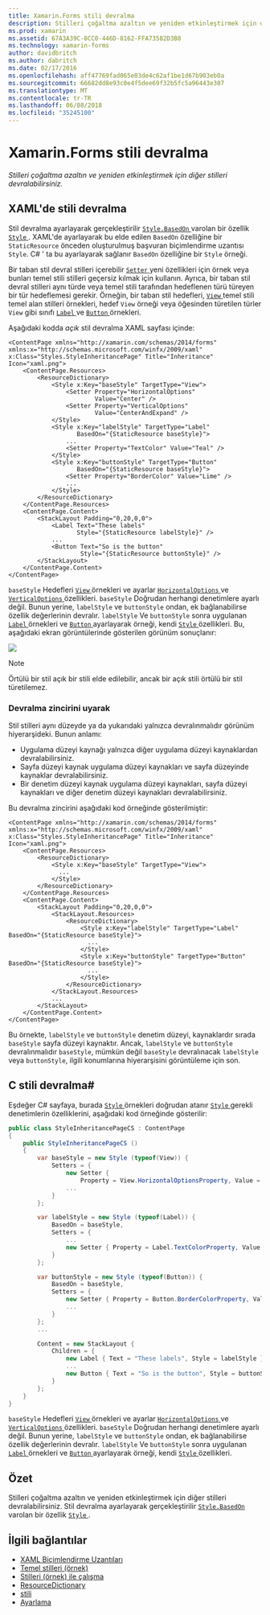 ```yaml
---
title: Xamarin.Forms stili devralma
description: Stilleri çoğaltma azaltın ve yeniden etkinleştirmek için diğer stilleri devralabilirsiniz. Bu makalede, bir Xamarin.Forms uygulaması stili devralma gerçekleştirme açıklanmaktadır.
ms.prod: xamarin
ms.assetid: 67A3A39C-8CC0-446D-8162-FFA73582D3B8
ms.technology: xamarin-forms
author: davidbritch
ms.author: dabritch
ms.date: 02/17/2016
ms.openlocfilehash: aff47769fad065e03de4c62af1be1d67b903eb0a
ms.sourcegitcommit: 66682dd8e93c0e4f5dee69f32b5fc5a96443e307
ms.translationtype: MT
ms.contentlocale: tr-TR
ms.lasthandoff: 06/08/2018
ms.locfileid: "35245100"
---
```

# <a name="style-inheritance-in-xamarinforms"></a>Xamarin.Forms stili devralma

_Stilleri çoğaltma azaltın ve yeniden etkinleştirmek için diğer stilleri devralabilirsiniz._

## <a name="style-inheritance-in-xaml"></a>XAML'de stili devralma

Stil devralma ayarlayarak gerçekleştirilir [ `Style.BasedOn` ](https://developer.xamarin.com/api/property/Xamarin.Forms.Style.BasedOn/) varolan bir özellik [ `Style` ](https://developer.xamarin.com/api/type/Xamarin.Forms.Style/). XAML'de ayarlayarak bu elde edilen `BasedOn` özelliğine bir `StaticResource` önceden oluşturulmuş başvuran biçimlendirme uzantısı `Style`. C# ' ta bu ayarlayarak sağlanır `BasedOn` özelliğine bir `Style` örneği.

Bir taban stil devral stilleri içerebilir [ `Setter` ](https://developer.xamarin.com/api/type/Xamarin.Forms.Setter/) yeni özellikleri için örnek veya bunları temel stili stilleri geçersiz kılmak için kullanın. Ayrıca, bir taban stil devral stilleri aynı türde veya temel stili tarafından hedeflenen türü türeyen bir tür hedeflemesi gerekir. Örneğin, bir taban stil hedefleri, [ `View` ](https://developer.xamarin.com/api/type/Xamarin.Forms.View/) temel stili temel alan stilleri örnekleri, hedef `View` örneği veya öğesinden türetilen türler `View` gibi sınıfı [ `Label` ](https://developer.xamarin.com/api/type/Xamarin.Forms.Label/) ve [ `Button` ](https://developer.xamarin.com/api/type/Xamarin.Forms.Button/) örnekleri.

Aşağıdaki kodda *açık* stil devralma XAML sayfası içinde:

```xaml
<ContentPage xmlns="http://xamarin.com/schemas/2014/forms" xmlns:x="http://schemas.microsoft.com/winfx/2009/xaml" x:Class="Styles.StyleInheritancePage" Title="Inheritance" Icon="xaml.png">
    <ContentPage.Resources>
        <ResourceDictionary>
            <Style x:Key="baseStyle" TargetType="View">
                <Setter Property="HorizontalOptions"
                        Value="Center" />
                <Setter Property="VerticalOptions"
                        Value="CenterAndExpand" />
            </Style>
            <Style x:Key="labelStyle" TargetType="Label"
                   BasedOn="{StaticResource baseStyle}">
                ...
                <Setter Property="TextColor" Value="Teal" />
            </Style>
            <Style x:Key="buttonStyle" TargetType="Button"
                   BasedOn="{StaticResource baseStyle}">
                <Setter Property="BorderColor" Value="Lime" />
                ...
            </Style>
        </ResourceDictionary>
    </ContentPage.Resources>
    <ContentPage.Content>
        <StackLayout Padding="0,20,0,0">
            <Label Text="These labels"
                   Style="{StaticResource labelStyle}" />
            ...
            <Button Text="So is the button"
                    Style="{StaticResource buttonStyle}" />
        </StackLayout>
    </ContentPage.Content>
</ContentPage>
```

`baseStyle` Hedefleri [ `View` ](https://developer.xamarin.com/api/type/Xamarin.Forms.View/) örnekleri ve ayarlar [ `HorizontalOptions` ](https://developer.xamarin.com/api/property/Xamarin.Forms.View.HorizontalOptions/) ve [ `VerticalOptions` ](https://developer.xamarin.com/api/property/Xamarin.Forms.View.VerticalOptions/) özellikleri. `baseStyle` Doğrudan herhangi denetimlere ayarlı değil. Bunun yerine, `labelStyle` ve `buttonStyle` ondan, ek bağlanabilirse özellik değerlerinin devralır. `labelStyle` Ve `buttonStyle` sonra uygulanan [ `Label` ](https://developer.xamarin.com/api/type/Xamarin.Forms.Label/) örnekleri ve [ `Button` ](https://developer.xamarin.com/api/type/Xamarin.Forms.Button/) ayarlayarak örneği, kendi [ `Style` ](https://developer.xamarin.com/api/property/Xamarin.Forms.VisualElement.Style/) özellikleri. Bu, aşağıdaki ekran görüntülerinde gösterilen görünüm sonuçlanır:

[![](inheritance-images/style-inheritance.png)](inheritance-images/style-inheritance-large.png#lightbox)

> [!NOTE]
> Örtülü bir stil açık bir stili elde edilebilir, ancak bir açık stili örtülü bir stil türetilemez.

### <a name="respecting-the-inheritance-chain"></a>Devralma zincirini uyarak

Stil stilleri aynı düzeyde ya da yukarıdaki yalnızca devralınmalıdır görünüm hiyerarşideki. Bunun anlamı:

- Uygulama düzeyi kaynağı yalnızca diğer uygulama düzeyi kaynaklardan devralabilirsiniz.
- Sayfa düzeyi kaynak uygulama düzeyi kaynakları ve sayfa düzeyinde kaynaklar devralabilirsiniz.
- Bir denetim düzeyi kaynak uygulama düzeyi kaynakları, sayfa düzeyi kaynakları ve diğer denetim düzeyi kaynakları devralabilirsiniz.

Bu devralma zincirini aşağıdaki kod örneğinde gösterilmiştir:

```xaml
<ContentPage xmlns="http://xamarin.com/schemas/2014/forms" xmlns:x="http://schemas.microsoft.com/winfx/2009/xaml" x:Class="Styles.StyleInheritancePage" Title="Inheritance" Icon="xaml.png">
    <ContentPage.Resources>
        <ResourceDictionary>
            <Style x:Key="baseStyle" TargetType="View">
              ...
            </Style>
        </ResourceDictionary>
    </ContentPage.Resources>
    <ContentPage.Content>
        <StackLayout Padding="0,20,0,0">
            <StackLayout.Resources>
                <ResourceDictionary>
                    <Style x:Key="labelStyle" TargetType="Label" BasedOn="{StaticResource baseStyle}">
                      ...
                    </Style>
                    <Style x:Key="buttonStyle" TargetType="Button" BasedOn="{StaticResource baseStyle}">
                      ...
                    </Style>
                </ResourceDictionary>
            </StackLayout.Resources>
            ...
        </StackLayout>
    </ContentPage.Content>
</ContentPage>
```

Bu örnekte, `labelStyle` ve `buttonStyle` denetim düzeyi, kaynaklardır sırada `baseStyle` sayfa düzeyi kaynaktır. Ancak, `labelStyle` ve `buttonStyle` devralınmalıdır `baseStyle`, mümkün değil `baseStyle` devralınacak `labelStyle` veya `buttonStyle`, ilgili konumlarına hiyerarşisini görüntüleme için son.

## <a name="style-inheritance-in-c35"></a>C stili devralma&#35;

Eşdeğer C# sayfaya, burada [ `Style` ](https://developer.xamarin.com/api/type/Xamarin.Forms.Style/) örnekleri doğrudan atanır [ `Style` ](https://developer.xamarin.com/api/property/Xamarin.Forms.VisualElement.Style/) gerekli denetimlerin özelliklerini, aşağıdaki kod örneğinde gösterilir:

```csharp
public class StyleInheritancePageCS : ContentPage
{
    public StyleInheritancePageCS ()
    {
        var baseStyle = new Style (typeof(View)) {
            Setters = {
                new Setter {
                    Property = View.HorizontalOptionsProperty, Value = LayoutOptions.Center    },
                ...
            }
        };

        var labelStyle = new Style (typeof(Label)) {
            BasedOn = baseStyle,
            Setters = {
                ...
                new Setter { Property = Label.TextColorProperty, Value = Color.Teal    }
            }
        };

        var buttonStyle = new Style (typeof(Button)) {
            BasedOn = baseStyle,
            Setters = {
                new Setter { Property = Button.BorderColorProperty, Value =    Color.Lime },
                ...
            }
        };
        ...

        Content = new StackLayout {
            Children = {
                new Label { Text = "These labels", Style = labelStyle },
                ...
                new Button { Text = "So is the button", Style = buttonStyle }
            }
        };
    }
}
```

`baseStyle` Hedefleri [ `View` ](https://developer.xamarin.com/api/type/Xamarin.Forms.View/) örnekleri ve ayarlar [ `HorizontalOptions` ](https://developer.xamarin.com/api/property/Xamarin.Forms.View.HorizontalOptions/) ve [ `VerticalOptions` ](https://developer.xamarin.com/api/property/Xamarin.Forms.View.VerticalOptions/) özellikleri. `baseStyle` Doğrudan herhangi denetimlere ayarlı değil. Bunun yerine, `labelStyle` ve `buttonStyle` ondan, ek bağlanabilirse özellik değerlerinin devralır. `labelStyle` Ve `buttonStyle` sonra uygulanan [ `Label` ](https://developer.xamarin.com/api/type/Xamarin.Forms.Label/) örnekleri ve [ `Button` ](https://developer.xamarin.com/api/type/Xamarin.Forms.Button/) ayarlayarak örneği, kendi [ `Style` ](https://developer.xamarin.com/api/property/Xamarin.Forms.VisualElement.Style/) özellikleri.

## <a name="summary"></a>Özet

Stilleri çoğaltma azaltın ve yeniden etkinleştirmek için diğer stilleri devralabilirsiniz. Stil devralma ayarlayarak gerçekleştirilir [ `Style.BasedOn` ](https://developer.xamarin.com/api/property/Xamarin.Forms.Style.BasedOn/) varolan bir özellik [ `Style` ](https://developer.xamarin.com/api/type/Xamarin.Forms.Style/).


## <a name="related-links"></a>İlgili bağlantılar

- [XAML Biçimlendirme Uzantıları](~/xamarin-forms/xaml/xaml-basics/xaml-markup-extensions.md)
- [Temel stilleri (örnek)](https://developer.xamarin.com/samples/xamarin-forms/UserInterface/Styles/BasicStyles/)
- [Stilleri (örnek) ile çalışma](https://developer.xamarin.com/samples/xamarin-forms/WorkingWithStyles/)
- [ResourceDictionary](https://developer.xamarin.com/api/type/Xamarin.Forms.ResourceDictionary/)
- [stili](https://developer.xamarin.com/api/type/Xamarin.Forms.Style/)
- [Ayarlama](https://developer.xamarin.com/api/type/Xamarin.Forms.Setter/)
